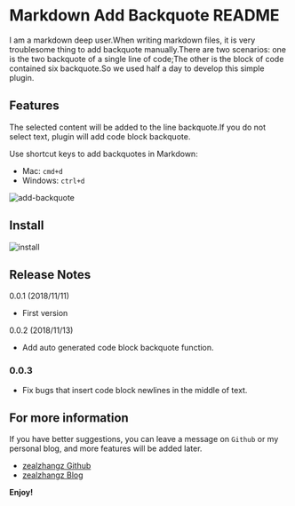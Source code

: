 # Markdown Add Backquote README

I am a markdown deep user.When writing markdown files, it is very troublesome thing to add backquote manually.There are two scenarios: one is the two backquote of a single line of code;The other is  the block of code contained six backquote.So we used half a day to develop this simple plugin.

## Features
The selected content will be added to the line backquote.If you do not select text, plugin will add code block backquote.

Use shortcut keys to add backquotes in Markdown:

- Mac: `cmd+d`
- Windows: `ctrl+d`

![add-backquote](https://www.zhangaoo.com/upload/2018/11/0a05bbv3fkglqphtorqg2fsmt6.gif)

## Install

![install](https://www.zhangaoo.com/upload/2018/11/1nk66cbtdeh2ioc7sg9mfrgm11.png)

## Release Notes
0.0.1 (2018/11/11)
- First version

0.0.2 (2018/11/13)
- Add auto generated code block backquote function.

### 0.0.3
- Fix bugs that insert code block newlines in the middle of text.

## For more information

If you have better suggestions, you can leave a message on `Github` or my personal blog, and more features will be added later.

* [zealzhangz Github](https://github.com/zealzhangz/markdown-add-backquote)
* [zealzhangz Blog](https://www.zhangaoo.com/article/markdown-add-backquote)

**Enjoy!**
